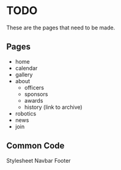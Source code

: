# TODO
These are the pages that need to be made.

## Pages ##
* home
 * calendar
 * gallery
* about
  * officers
  * sponsors
  * awards
  * history (link to archive)
* robotics
* news
* join

## Common Code ##
Stylesheet
Navbar
Footer

